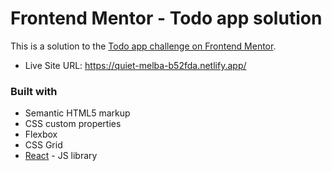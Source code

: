 # Frontend Mentor - Todo app solution

This is a solution to the [Todo app challenge on Frontend Mentor](https://www.frontendmentor.io/challenges/todo-app-Su1_KokOW).

- Live Site URL: https://quiet-melba-b52fda.netlify.app/


  
### Built with

- Semantic HTML5 markup
- CSS custom properties
- Flexbox
- CSS Grid
- [React](https://reactjs.org/) - JS library

